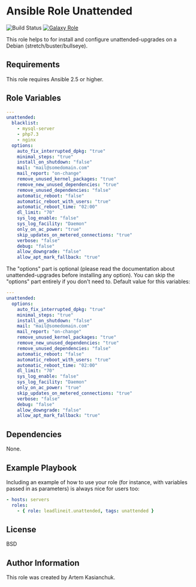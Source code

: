 # Ansible Role Unattended

![Build Status](https://github.com/leadlineit/ansible-role-unattended/actions/workflows/ansible-galaxy-ci.yml/badge.svg)
[![Galaxy Role](https://img.shields.io/badge/Ansible--Galaxy-leadlineit.unattended-blue.svg?logo=ansible&logoColor=white)](https://galaxy.ansible.com/leadlineit/unattended/)

This role helps to for install and configure unattended-upgrades on a Debian (stretch/buster/bullseye).

Requirements
------------

This role requires Ansible 2.5 or higher.

Role Variables
--------------

```yaml
---
unattended:
  blacklist:
    - mysql-server
    - php7.3
    - nginx
  options:
    auto_fix_interrupted_dpkg: "true"
    minimal_steps: "true"
    install_on_shutdown: "false"
    mail: "mail@somedomain.com"
    mail_report: "on-change"
    remove_unused_kernel_packages: "true"
    remove_new_unused_dependencies: "true"
    remove_unused_dependencies: "false"
    automatic_reboot: "false"
    automatic_reboot_with_users: "true"
    automatic_reboot_time: "02:00"
    dl_limit: "70"
    sys_log_enable: "false"
    sys_log_facility: "Daemon"
    only_on_ac_power: "true"
    skip_updates_on_metered_connections: "true"
    verbose: "false"
    debug: "false"
    allow_downgrade: "false"
    allow_apt_mark_fallback: "true"
```

The "options" part is optional (please read the documentation about unattended-upgrades before installing any option).
You can skip the "options" part entirely if you don't need to.
Default value for this variables:

```yaml
---
unattended:
  options:
    auto_fix_interrupted_dpkg: "true"
    minimal_steps: "true"
    install_on_shutdown: "false"
    mail: "mail@somedomain.com"
    mail_report: "on-change"
    remove_unused_kernel_packages: "true"
    remove_new_unused_dependencies: "true"
    remove_unused_dependencies: "false"
    automatic_reboot: "false"
    automatic_reboot_with_users: "true"
    automatic_reboot_time: "02:00"
    dl_limit: "70"
    sys_log_enable: "false"
    sys_log_facility: "Daemon"
    only_on_ac_power: "true"
    skip_updates_on_metered_connections: "true"
    verbose: "false"
    debug: "false"
    allow_downgrade: "false"
    allow_apt_mark_fallback: "true"
```

Dependencies
------------

None.

Example Playbook
----------------

Including an example of how to use your role (for instance, with variables passed in as parameters) is always nice for users too:

```yaml
- hosts: servers
  roles:
    - { role: leadlineit.unattended, tags: unattended }
```

License
-------

BSD

Author Information
------------------

This role was created by Artem Kasianchuk.
